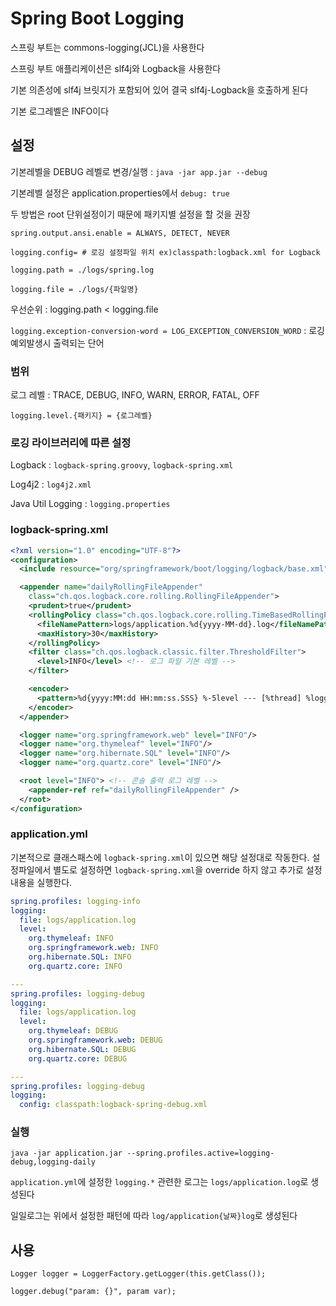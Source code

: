 # Spring Boot Logging

스프링 부트는 commons-logging(JCL)을 사용한다

스프링 부트 애플리케이션은 slf4j와 Logback을 사용한다

기본 의존성에 slf4j 브릿지가 포함되어 있어 결국 slf4j-Logback을 호출하게 된다

기본 로그레벨은 INFO이다

## 설정

기본레벨을 DEBUG 레벨로 변경/실행 : `java -jar app.jar --debug`

기본레벨 설정은 application.properties에서 `debug: true`

두 방법은 root 단위설정이기 때문에 패키지별 설정을 할 것을 권장

`spring.output.ansi.enable = ALWAYS, DETECT, NEVER`

`logging.config= # 로깅 설정파일 위치 ex)classpath:logback.xml for Logback`

`logging.path = ./logs/spring.log`

`logging.file = ./logs/{파일명}`

우선순위 : logging.path < logging.file

`logging.exception-conversion-word = LOG_EXCEPTION_CONVERSION_WORD` : 로깅 예외발생시 출력되는 단어

### 범위

로그 레벨 : TRACE, DEBUG, INFO, WARN, ERROR, FATAL, OFF

`logging.level.{패키지} = {로그레벨}`

### 로깅 라이브러리에 따른 설정

Logback : `logback-spring.groovy`, `logback-spring.xml`

Log4j2 : `log4j2.xml`

Java Util Logging : `logging.properties`

### logback-spring.xml

```xml
<?xml version="1.0" encoding="UTF-8"?>
<configuration>
  <include resource="org/springframework/boot/logging/logback/base.xml"/>

  <appender name="dailyRollingFileAppender"
    class="ch.qos.logback.core.rolling.RollingFileAppender">
    <prudent>true</prudent>
    <rollingPolicy class="ch.qos.logback.core.rolling.TimeBasedRollingPolicy">
      <fileNamePattern>logs/application.%d{yyyy-MM-dd}.log</fileNamePattern>
      <maxHistory>30</maxHistory>
    </rollingPolicy>
    <filter class="ch.qos.logback.classic.filter.ThresholdFilter">
      <level>INFO</level> <!-- 로그 파일 기본 레벨 -->
    </filter>

    <encoder>
      <pattern>%d{yyyy:MM:dd HH:mm:ss.SSS} %-5level --- [%thread] %logger{35} : %msg %n</pattern>
    </encoder>
  </appender>

  <logger name="org.springframework.web" level="INFO"/>
  <logger name="org.thymeleaf" level="INFO"/>
  <logger name="org.hibernate.SQL" level="INFO"/>
  <logger name="org.quartz.core" level="INFO"/>

  <root level="INFO"> <!-- 콘솔 출력 로그 레벨 -->
    <appender-ref ref="dailyRollingFileAppender" />
  </root>
</configuration>
```

### application.yml

기본적으로 클래스패스에 `logback-spring.xml`이 있으면 해당 설정대로 작동한다.
설정파일에서 별도로 설정하면 `logback-spring.xml`을 override 하지 않고 추가로 설정내용을 실행한다.

```yml
spring.profiles: logging-info
logging:
  file: logs/application.log
  level:
    org.thymeleaf: INFO
    org.springframework.web: INFO
    org.hibernate.SQL: INFO
    org.quartz.core: INFO

---
spring.profiles: logging-debug
logging:
  file: logs/application.log
  level:
    org.thymeleaf: DEBUG
    org.springframework.web: DEBUG
    org.hibernate.SQL: DEBUG
    org.quartz.core: DEBUG

---
spring.profiles: logging-debug
logging:
  config: classpath:logback-spring-debug.xml
```

### 실행

`java -jar application.jar --spring.profiles.active=logging-debug,logging-daily`

`application.yml`에 설정한 `logging.*` 관련한 로그는 `logs/application.log`로 생성된다

일일로그는 위에서 설정한 패턴에 따라 `log/application{날짜}log`로 생성된다

## 사용

`Logger logger = LoggerFactory.getLogger(this.getClass());`

`logger.debug("param: {}", param var);`
